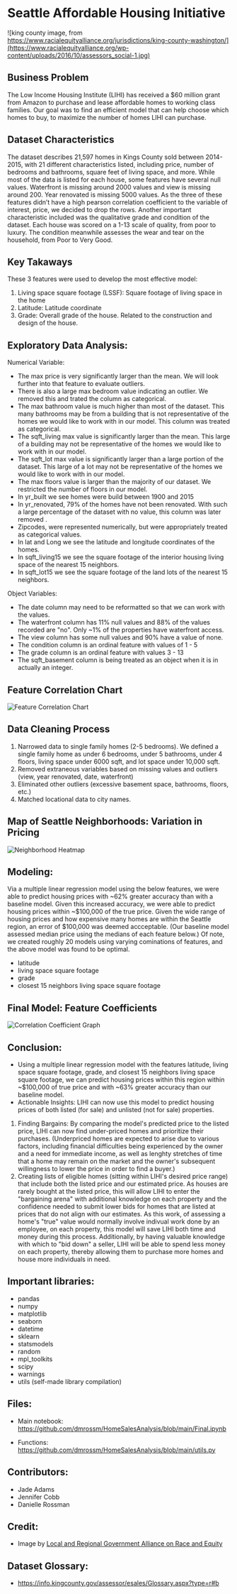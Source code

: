 # Seattle Affordable Housing Initiative

![king county image, from https://www.racialequityalliance.org/jurisdictions/king-county-washington/](https://www.racialequityalliance.org/wp-content/uploads/2016/10/assessors_social-1.jpg)

## Business Problem

The Low Income Housing Institute (LIHI) has received a $60 million grant from Amazon to purchase and lease affordable homes to working class families.
Our goal was to find an efficient model that can help choose which homes to buy, to maximize the number of homes LIHI can purchase.

## Dataset Characteristics

The dataset describes 21,597 homes in Kings County sold between 2014-2015, with 21 different characteristics listed, including price, number of bedrooms and bathrooms, square feet of living space, and more.
While most of the data is listed for each house, some features have several null values. Waterfront is missing around 2000 values and view is missing around 200. Year renovated is missing 5000 values. As the three of these features didn’t have a high pearson correlation coefficient to the variable of interest, price, we decided to drop the rows.
Another important characteristic included was the qualitative grade and condition of the dataset. Each house was scored on a 1-13 scale of quality, from poor to luxury. The condition meanwhile assesses the wear and tear on the household, from Poor to Very Good.

## Key Takaways
These 3 features were used to develop the most effective model: 
1) Living space square footage (LSSF): Square footage of living space in the home
2) Latitude: Latitude coordinate
3) Grade: Overall grade of the house. Related to the construction and design of the house.

## Exploratory Data Analysis:

Numerical Variable:
- The max price is very significantly larger than the mean. We will look further into that feature to evaluate outliers.
- There is also a large max  bedroom value indicating an outlier. We removed this and trated the column as categorical.
- The max bathroom value is much higher than most of the dataset. This many bathrooms may be from a building that is not representative of the homes we would like to work with in our model. This column was treated as categorical.
- The sqft_living max value is significantly larger than the mean. This large of a building may not be representative of the homes we would like to work with in our model.
- The sqft_lot max value is significantly larger than a large portion of the dataset. This large of a lot may not be representative of the homes we would like to work with in our model.
- The max floors value is larger than the majority of our dataset. We restricted the number of floors in our model.
- In yr_built we see homes were build between 1900 and 2015
- In yr_renovated, 79% of the homes have not been renovated. With such a large percentage of the dataset with no value, this column was later removed .
- Zipcodes, were represented numerically, but were appropriately treated as categorical values.
- In lat and Long we see the latitude and longitude coordinates of the homes.
- In sqft_living15 we see the square footage of the interior housing living space of the nearest 15 neighbors.
- In sqft_lot15 we see the square footage of the land lots of the nearest 15 neighbors.

Object Variables:
- The date column may need to be reformatted so that we can work with the values.
- The waterfront column has 11% null values and 88% of the values recorded are "no". Only ~1% of the properties have waterfront access.
- The view column has some null values and 90% have a value of none.
- The condition column is an ordinal feature with values of 1 - 5
- The grade column is an ordinal feature with values 3 - 13
- The sqft_basement column is being treated as an object when it is in actually an integer.


## Feature Correlation Chart

![Feature Correlation Chart](https://github.com/dmrossm/HomeSalesAnalysis/blob/main/images/image%20(4).png)

## Data Cleaning Process
1) Narrowed data to single family homes (2-5 bedrooms). We defined a single family home as under 6 bedrooms, under 5 bathrooms, under 4 floors, living space under 6000 sqft, and lot space under 10,000 sqft.
2) Removed extraneous variables based on missing values and outliers (view, year renovated, date, waterfront)
3) Eliminated other outliers (excessive basement space, bathrooms, floors, etc.)
4) Matched locational data to city names. 

## Map of Seattle Neighborhoods: Variation in Pricing
![Neighborhood Heatmap](https://github.com/dmrossm/HomeSalesAnalysis/blob/main/images/Screen%20Shot%202021-10-08.png)

## Modeling: 
Via a multiple linear regression model using the below features, we were able to predict housing prices with ~62% greater accuracy than with a baseline model. Given this increased accuracy, we were able to predict housing prices within ~$100,000 of the true price. Given the wide range of housing prices and how expensive many homes are within the Seattle region, an error of $100,000 was deemed accceptable. (Our baseline model assessed median price using the medians of each feature below.)
Of note, we created roughly 20 models using varying cominations of features, and the above model was found to be optimal.
- latitude
- living space square footage
- grade 
- closest 15 neighbors living space square footage

## Final Model: Feature Coefficients
![Correlation Coefficient Graph](https://github.com/dmrossm/HomeSalesAnalysis/blob/main/images/image%20(2).png)

## Conclusion: 
- Using a multiple linear regression model with the features latitude, living space square footage, grade, and closest 15 neighbors living space square footage, we can predict housing prices within this region within ~$100,000 of true price and with ~63% greater accuracy than our baseline model.
- Actionable Insights:
LIHI can now use this model to predict housing prices of both listed (for sale) and unlisted (not for sale) properties. 
1) Finding Bargains: By comparing the model's predicted price to the listed price, LIHI can now find under-priced homes and prioritize their purchases. (Underpriced homes are expected to arise due to various factors, including financial difficulties being experienced by the owner and a need for immediate income, as well as lenghty stretches of time that a home may remain on the market and the owner's subsequent willingness to lower the price in order to find a buyer.)
2) Creating lists of eligible homes (sitting within LIHI's desired price range) that include both the listed price and our estimated price. As houses are rarely bought at the listed price, this will allow LIHI to enter the "bargaining arena" with additional knowledge on each property and the confidence needed to submit lower bids for homes that are listed at prices that do not align with our estimates. As this work, of assessing a home's "true" value would normally involve indivual work done by an employee, on each property, this model will save LIHI both time and money during this process. Additionally, by having valuable knowledge with which to "bid down" a seller, LIHI will be able to spend less money on each property, thereby allowing them to purchase more homes and house more individuals in need.


## Important libraries:
- pandas
- numpy
- matplotlib
- seaborn
- datetime
- sklearn
- statsmodels
- random
- mpl_toolkits
- scipy
- warnings
- utils (self-made library compilation)

## Files:
- Main notebook: https://github.com/dmrossm/HomeSalesAnalysis/blob/main/Final.ipynb

- Functions: https://github.com/dmrossm/HomeSalesAnalysis/blob/main/utils.py

## Contributors:
- Jade Adams
- Jennifer Cobb
- Danielle Rossman

## Credit:
- Image by [Local and Regional Government Alliance on Race and Equity](https://www.racialequityalliance.org/)

## Dataset Glossary:
- https://info.kingcounty.gov/assessor/esales/Glossary.aspx?type=r#b
